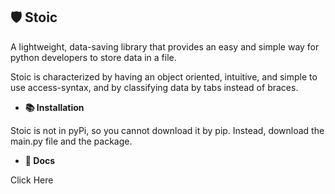 ## **🛡️ Stoic**

A lightweight, data-saving library that provides an easy and simple way for python developers to store data in a file.

Stoic is characterized by having an object oriented, intuitive, and simple to use access-syntax, and by classifying data by tabs instead of braces.

- **📚 Installation**

Stoic is not in pyPi, so you cannot download it by pip. Instead, download the main.py file and the package.

- **📖 Docs**

Click Here